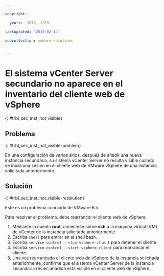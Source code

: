 ```yaml
---

copyright:

  years:  2016, 2019

lastupdated: "2019-02-14"

subcollection: vmware-solutions


---
```


# El sistema vCenter Server secundario no aparece en el inventario del cliente web de vSphere
{: #trbl_sec_inst_not_visible}

## Problema
{: #trbl_sec_inst_not_visible-problem}

En una configuración de varios sitios, después de añadir una nueva instancia secundaria, su sistema vCenter Server no resulta visible cuando se inicia una sesión en el cliente web de VMware vSphere de una instancia solicitada anteriormente.

## Solución
{: #trbl_sec_inst_not_visible-resolution}

Este es un problema conocido de VMware 6.5.

Para resolver el problema, debe rearrancar el cliente web de vSphere:

1. Mediante la cuenta **root**, conéctese sobre **ssh** a la máquina virtual (VM) de vCenter de la instancia solicitada anteriormente.
2. Escriba ``shell`` para entrar en el shell bash.
3. Escriba `service-control --stop vsphere-client` para detener el cliente.
4. Escriba `service-control --start vsphere-client` para rearrancar el cliente.
5. Una vez rearrancado el cliente web de vSphere de la instancia solicitada anteriormente, confirme que el sistema vCenter Server de la instancia secundaria recién añadida está visible en el cliente web de vSphere.
